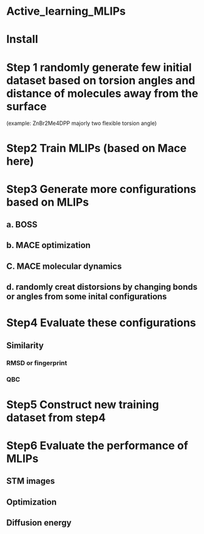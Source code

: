 # Active_learning_MLIPs

# Install


# Step 1 randomly generate few initial dataset based on torsion angles and distance of molecules away from the surface
(example: ZnBr2Me4DPP majorly two flexible torsion angle)



# Step2  Train MLIPs (based on Mace here)


# Step3  Generate more configurations based on MLIPs
## a. BOSS
## b. MACE optimization
## C. MACE molecular dynamics
## d. randomly creat distorsions by changing bonds or angles from some inital configurations


# Step4 Evaluate these configurations
## Similarity
### RMSD or fingerprint
### QBC


# Step5 Construct new training dataset from step4



# Step6 Evaluate the performance of MLIPs
## STM images
## Optimization
## Diffusion energy







